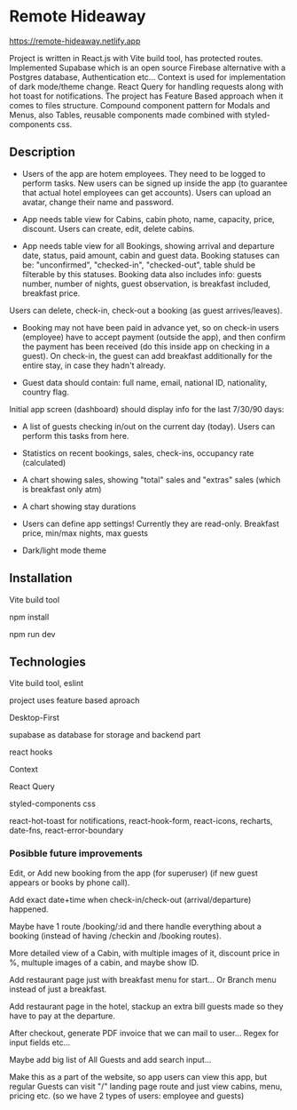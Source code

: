 # Remote Hideaway
https://remote-hideaway.netlify.app

Project is written in React.js with Vite build tool, has protected routes. Implemented Supabase which is an open source Firebase alternative with a Postgres database, Authentication etc... Context is used for implementation of dark mode/theme change. React Query for handling requests along with hot toast for notifications. The project has Feature Based approach when it comes to files structure. Compound component pattern for Modals and Menus, also Tables, reusable components made combined with styled-components css.

## Description

- Users of the app are hotem employees. They need to be logged to perform tasks. New users can be signed up inside the app (to guarantee that actual hotel employees can get accounts). Users can upload an avatar, change their name and password.

- App needs table view for Cabins, cabin photo, name, capacity, price, discount. Users can create, edit, delete cabins.

- App needs table view for all Bookings, showing arrival and departure date, status, paid amount, cabin and guest data.
Booking statuses can be: "unconfirmed", "checked-in", "checked-out", table shuld be filterable by this statuses.
Booking data also includes info: guests number, number of nights, guest observation, is breakfast included, breakfast price.

Users can delete, check-in, check-out a booking (as guest arrives/leaves).

- Booking may not have been paid in advance yet, so on check-in users (employee) have to accept payment (outside the app), and then confirm the payment has been received (do this inside app on checking in a guest). On check-in, the guest can add breakfast additionally for the entire stay, in case they hadn't already.

- Guest data should contain: full name, email, national ID, nationality, country flag.

Initial app screen (dashboard) should display info for the last 7/30/90 days:
- A list of guests checking in/out on the current day (today). Users can perform this tasks from here.
- Statistics on recent bookings, sales, check-ins, occupancy rate (calculated)
- A chart showing sales, showing "total" sales and "extras" sales (which is breakfast only atm)
- A chart showing stay durations

- Users can define app settings! Currently they are read-only. Breakfast price, min/max nights, max guests

- Dark/light mode theme


## Installation
Vite build tool

npm install

npm run dev

## Technologies
Vite build tool, eslint

project uses feature based aproach

Desktop-First

supabase as database for storage and backend part

react hooks

Context

React Query

styled-components css

react-hot-toast for notifications, react-hook-form, react-icons, recharts, date-fns, react-error-boundary

### Posibble future improvements

Edit, or Add new booking from the app (for superuser) (if new guest appears or books by phone call).

Add exact date+time when check-in/check-out (arrival/departure) happened.

Maybe have 1 route /booking/:id and there handle everything about a booking (instead of having /checkin and /booking routes).

More detailed view of a Cabin, with multiple images of it, discount price in %, multuple images of a cabin, and maybe show ID.

Add restaurant page just with breakfast menu for start... Or Branch menu instead of just a breakfast.

Add restaurant page in the hotel, stackup an extra bill guests made so they have to pay at the departure.

After checkout, generate PDF invoice that we can mail to user... Regex for input fields etc...

Maybe add big list of All Guests and add search input...

Make this as a part of the website, so app users can view this app, but regular Guests can visit "/" landing page route and just view cabins, menu, pricing etc. (so we have 2 types of users: employee and guests)







